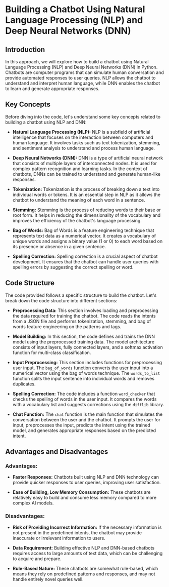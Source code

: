 # Building a Chatbot Using Natural Language Processing (NLP) and Deep Neural Networks (DNN)

## Introduction

In this approach, we will explore how to build a chatbot using Natural Language Processing (NLP) and Deep Neural Networks (DNN) in Python. Chatbots are computer programs that can simulate human conversation and provide automated responses to user queries. NLP allows the chatbot to understand and interpret human language, while DNN enables the chatbot to learn and generate appropriate responses.

## Key Concepts

Before diving into the code, let's understand some key concepts related to building a chatbot using NLP and DNN:

- **Natural Language Processing (NLP):** NLP is a subfield of artificial intelligence that focuses on the interaction between computers and human language. It involves tasks such as text tokenization, stemming, and sentiment analysis to understand and process human language.

- **Deep Neural Networks (DNN):** DNN is a type of artificial neural network that consists of multiple layers of interconnected nodes. It is used for complex pattern recognition and learning tasks. In the context of chatbots, DNNs can be trained to understand and generate human-like responses.

- **Tokenization:** Tokenization is the process of breaking down a text into individual words or tokens. It is an essential step in NLP as it allows the chatbot to understand the meaning of each word in a sentence.

- **Stemming:** Stemming is the process of reducing words to their base or root form. It helps in reducing the dimensionality of the vocabulary and improves the efficiency of the chatbot's language processing.

- **Bag of Words:** Bag of Words is a feature engineering technique that represents text data as a numerical vector. It creates a vocabulary of unique words and assigns a binary value (1 or 0) to each word based on its presence or absence in a given sentence.

- **Spelling Correction:** Spelling correction is a crucial aspect of chatbot development. It ensures that the chatbot can handle user queries with spelling errors by suggesting the correct spelling or word.

## Code Structure

The code provided follows a specific structure to build the chatbot. Let's break down the code structure into different sections:

- **Preprocessing Data:** This section involves loading and preprocessing the data required for training the chatbot. The code reads the intents from a JSON file and performs tokenization, stemming, and bag of words feature engineering on the patterns and tags.

- **Model Building:** In this section, the code defines and trains the DNN model using the preprocessed training data. The model architecture consists of input layers, fully connected layers, and a softmax activation function for multi-class classification.

- **Input Preprocessing:** This section includes functions for preprocessing user input. The `bag_of_words` function converts the user input into a numerical vector using the bag of words technique. The `words_to_list` function splits the input sentence into individual words and removes duplicates.

- **Spelling Correction:** The code includes a function `word_checker` that checks the spelling of words in the user input. It compares the words with a vocabulary list and suggests corrections using the `difflib` library.

- **Chat Function:** The `chat` function is the main function that simulates the conversation between the user and the chatbot. It prompts the user for input, preprocesses the input, predicts the intent using the trained model, and generates appropriate responses based on the predicted intent.

## Advantages and Disadvantages

### Advantages:

- **Faster Responses:** Chatbots built using NLP and DNN technology can provide quicker responses to user queries, improving user satisfaction.

- **Ease of Building, Low Memory Consumption:** These chatbots are relatively easy to build and consume less memory compared to more complex AI models.

### Disadvantages:

- **Risk of Providing Incorrect Information:** If the necessary information is not present in the predefined intents, the chatbot may provide inaccurate or irrelevant information to users.

- **Data Requirement:** Building effective NLP and DNN-based chatbots requires access to large amounts of text data, which can be challenging to acquire and prepare.

- **Rule-Based Nature:** These chatbots are somewhat rule-based, which means they rely on predefined patterns and responses, and may not handle entirely novel queries well.

